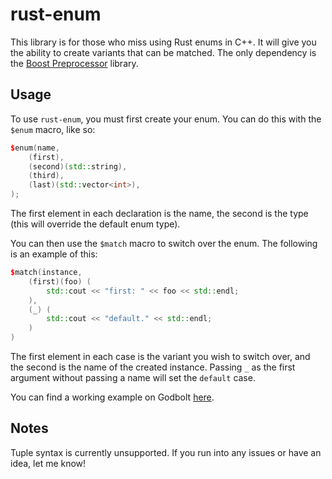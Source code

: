 # rust-enum
This library is for those who miss using Rust enums in C++. It will give you the ability to create variants that can be matched. The only dependency is the [Boost Preprocessor](https://github.com/boostorg/preprocessor) library.

## Usage
To use ``rust-enum``, you must first create your enum. You can do this with the ``$enum`` macro, like so:
```cpp
$enum(name,
    (first),
    (second)(std::string),
    (third),
    (last)(std::vector<int>),
);
```
The first element in each declaration is the name, the second is the type (this will override the default enum type).

You can then use the ``$match`` macro to switch over the enum. The following is an example of this:
```cpp
$match(instance,
    (first)(foo) (
        std::cout << "first: " << foo << std::endl;
    ),
    (_) (
        std::cout << "default." << std::endl;
    )
)
```
The first element in each case is the variant you wish to switch over, and the second is the name of the created instance. 
Passing ``_`` as the first argument without passing a name will set the ``default`` case.

You can find a working example on Godbolt [here](https://eightfold.godbolt.org/z/b5ejv3cG3).

## Notes
Tuple syntax is currently unsupported.
If you run into any issues or have an idea, let me know!
